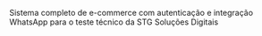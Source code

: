 Sistema completo de e-commerce com autenticação e integração WhatsApp para o teste técnico da STG Soluções Digitais

